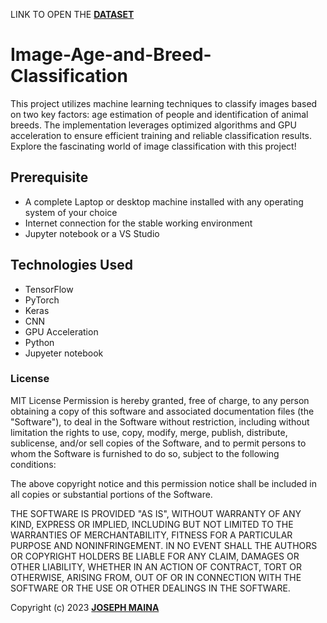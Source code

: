 LINK TO OPEN THE **[DATASET](https://drive.google.com/drive/folders/1DsD8elMtgnLU-nwucKoVUtXHuuHsClsp?usp=sharing)**

# Image-Age-and-Breed-Classification
This project utilizes machine learning techniques to classify images based on two key factors: age estimation of people and identification of animal breeds. The implementation leverages optimized algorithms and GPU acceleration to ensure efficient training and reliable classification results. Explore the fascinating world of image classification with this project!

## Prerequisite
* A complete Laptop or desktop machine installed with any operating system of your choice
* Internet connection for the stable working environment
* Jupyter notebook or a VS Studio
  


## Technologies Used
* TensorFlow
* PyTorch
* Keras
* CNN
* GPU Acceleration
* Python
* Jupyeter notebook


### License

MIT License
Permission is hereby granted, free of charge, to any person obtaining a copy
of this software and associated documentation files (the "Software"), to deal
in the Software without restriction, including without limitation the rights
to use, copy, modify, merge, publish, distribute, sublicense, and/or sell
copies of the Software, and to permit persons to whom the Software is
furnished to do so, subject to the following conditions:

The above copyright notice and this permission notice shall be included in all
copies or substantial portions of the Software.

THE SOFTWARE IS PROVIDED "AS IS", WITHOUT WARRANTY OF ANY KIND, EXPRESS OR
IMPLIED, INCLUDING BUT NOT LIMITED TO THE WARRANTIES OF MERCHANTABILITY,
FITNESS FOR A PARTICULAR PURPOSE AND NONINFRINGEMENT. IN NO EVENT SHALL THE
AUTHORS OR COPYRIGHT HOLDERS BE LIABLE FOR ANY CLAIM, DAMAGES OR OTHER
LIABILITY, WHETHER IN AN ACTION OF CONTRACT, TORT OR OTHERWISE, ARISING FROM,
OUT OF OR IN CONNECTION WITH THE SOFTWARE OR THE USE OR OTHER DEALINGS IN THE
SOFTWARE.<br>

Copyright (c) 2023 **[JOSEPH MAINA](https://github.com/JMDev2)**
